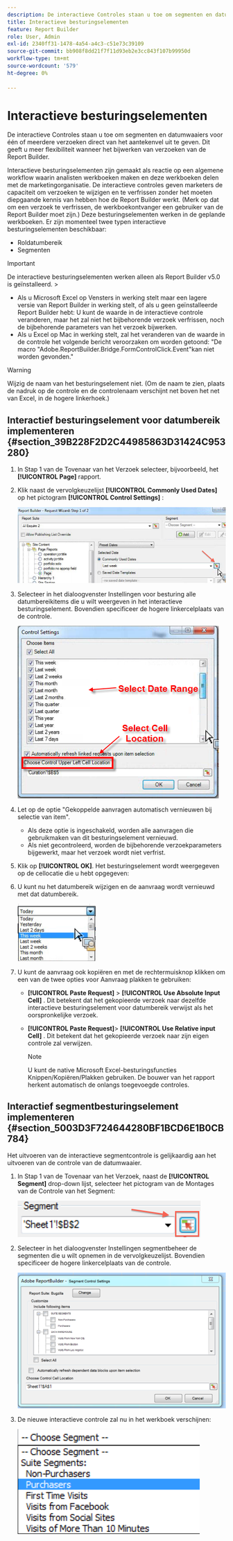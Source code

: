 ```yaml
---
description: De interactieve Controles staan u toe om segmenten en datumwaaiers voor één of meerdere verzoeken direct van het aantekenvel uit te geven. Dit geeft u meer flexibiliteit wanneer het bijwerken van verzoeken van de Report Builder.
title: Interactieve besturingselementen
feature: Report Builder
role: User, Admin
exl-id: 2340ff31-1478-4a54-a4c3-c51e73c39109
source-git-commit: bb908f8dd21f7f11d93eb2e3cc843f107b99950d
workflow-type: tm+mt
source-wordcount: '579'
ht-degree: 0%

---
```


# Interactieve besturingselementen

De interactieve Controles staan u toe om segmenten en datumwaaiers voor één of meerdere verzoeken direct van het aantekenvel uit te geven. Dit geeft u meer flexibiliteit wanneer het bijwerken van verzoeken van de Report Builder.

Interactieve besturingselementen zijn gemaakt als reactie op een algemene workflow waarin analisten werkboeken maken en deze werkboeken delen met de marketingorganisatie. De interactieve controles geven marketers de capaciteit om verzoeken te wijzigen en te verfrissen zonder het moeten diepgaande kennis van hebben hoe de Report Builder werkt. (Merk op dat om een verzoek te verfrissen, de werkboekontvanger een gebruiker van de Report Builder moet zijn.) Deze besturingselementen werken in de geplande werkboeken. Er zijn momenteel twee typen interactieve besturingselementen beschikbaar:

* Roldatumbereik
* Segmenten

>[!IMPORTANT]
>
>De interactieve besturingselementen werken alleen als Report Builder v5.0 is geïnstalleerd. >
>* Als u Microsoft Excel op Vensters in werking stelt maar een lagere versie van Report Builder in werking stelt, of als u geen geïnstalleerde Report Builder hebt: U kunt de waarde in de interactieve controle veranderen, maar het zal niet het bijbehorende verzoek verfrissen, noch de bijbehorende parameters van het verzoek bijwerken.
>* Als u Excel op Mac in werking stelt, zal het veranderen van de waarde in de controle het volgende bericht veroorzaken om worden getoond: &quot;De macro &quot;Adobe.ReportBuilder.Bridge.FormControlClick.Event&quot;kan niet worden gevonden.&quot;
>

>[!WARNING]
>
>Wijzig de naam van het besturingselement niet. (Om de naam te zien, plaats de nadruk op de controle en de controlenaam verschijnt net boven het net van Excel, in de hogere linkerhoek.)

## Interactief besturingselement voor datumbereik implementeren {#section_39B228F2D2C44985863D31424C953280}

1. In Stap 1 van de Tovenaar van het Verzoek selecteer, bijvoorbeeld, het **[!UICONTROL Page]** rapport.
1. Klik naast de vervolgkeuzelijst **[!UICONTROL Commonly Used Dates]** op het pictogram **[!UICONTROL Control Settings]** :

   ![ Schermafbeelding van Stap 1 van de Tovenaar van het Verzoek die het pictogram van de Montages van de Controle benadrukt. ](assets/date_range_control.png)

1. Selecteer in het dialoogvenster Instellingen voor besturing alle datumbereikitems die u wilt weergeven in het interactieve besturingselement. Bovendien specificeer de hogere linkercelplaats van de controle.

   ![ Schermschot die de geselecteerde punten van het datumbereik en de upper-left celplaats tonen.](assets/control_settings.png)

1. Let op de optie &quot;Gekoppelde aanvragen automatisch vernieuwen bij selectie van item&quot;.

   * Als deze optie is ingeschakeld, worden alle aanvragen die gebruikmaken van dit besturingselement vernieuwd.
   * Als niet gecontroleerd, worden de bijbehorende verzoekparameters bijgewerkt, maar het verzoek wordt niet verfrist.

1. Klik op **[!UICONTROL OK]**. Het besturingselement wordt weergegeven op de cellocatie die u hebt opgegeven:

1. U kunt nu het datumbereik wijzigen en de aanvraag wordt vernieuwd met dat datumbereik.

   ![ Schermafbeelding die de geselecteerde datumwaaier toont.](assets/date_range_control_interactive.png)

1. U kunt de aanvraag ook kopiëren en met de rechtermuisknop klikken om een van de twee opties voor Aanvraag plakken te gebruiken:

   * **[!UICONTROL Paste Request]** > **[!UICONTROL Use Absolute Input Cell]** . Dit betekent dat het gekopieerde verzoek naar dezelfde interactieve besturingselement voor datumbereik verwijst als het oorspronkelijke verzoek.

   * **[!UICONTROL Paste Request]**> **[!UICONTROL Use Relative input Cell]** . Dit betekent dat het gekopieerde verzoek naar zijn eigen controle zal verwijzen.

     >[!NOTE]
     >
     >U kunt de native Microsoft Excel-besturingsfuncties Knippen/Kopiëren/Plakken gebruiken. De bouwer van het rapport herkent automatisch de onlangs toegevoegde controles.

## Interactief segmentbesturingselement implementeren {#section_5003D3F724644280BF1BCD6E1B0CB784}

Het uitvoeren van de interactieve segmentcontrole is gelijkaardig aan het uitvoeren van de controle van de datumwaaier.

1. In Stap 1 van de Tovenaar van het Verzoek, naast de **[!UICONTROL Segment]** drop-down lijst, selecteer het pictogram van de Montages van de Controle van het Segment:

   ![ Schermafbeelding van het pictogram van de Montages van de Controle van het Segment.](assets/segment_interactive_1.png)

1. Selecteer in het dialoogvenster Instellingen segmentbeheer de segmenten die u wilt opnemen in de vervolgkeuzelijst. Bovendien specificeer de hogere linkercelplaats van de controle.

   ![ Schermafbeelding die de Montages van de Controle van het Segment met geselecteerde segmenten en de celplaats toont.](assets/segment_drop_down_properties.png)

1. De nieuwe interactieve controle zal nu in het werkboek verschijnen:

   ![ Schermafbeelding die de nieuwe geselecteerde interactieve controle tonen.](assets/segment_interactive_3.png)

